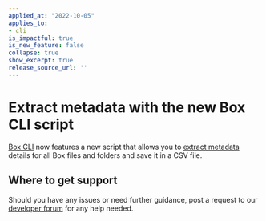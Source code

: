 ```yaml
---
applied_at: "2022-10-05"
applies_to: 
- cli
is_impactful: true
is_new_feature: false
collapse: true
show_excerpt: true
release_source_url: ''
---
```


# Extract metadata with the new Box CLI script

[Box CLI][1] now features a new script that allows you to [extract metadata][2] details for all Box files and folders and save it in a CSV file. 

<!-- more -->

## Where to get support

Should you have any issues or need further guidance, post a request to
our [developer forum][3] for any help needed.

[1]: g://cli
[2]: g://cli/scripts/metadata-extraction
[3]: https://support.box.com/hc/en-us/sections/360009473734-Box-Partner-Resources
